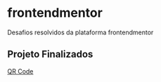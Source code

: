 # frontendmentor
 Desafios resolvidos da plataforma frontendmentor
 <h2>Projeto Finalizados</h2>
<a href="https://github.com/menezessanapaula/frontendmentor/blob/main/qrcode-resolucao/index.html"> QR Code